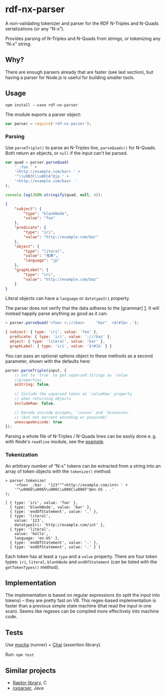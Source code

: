 # rdf-nx-parser

A non-validating tokenizer and parser for the RDF N-Triples and N-Quads serializations (or any “N-x”).

Provides parsing of N-Triples and N-Quads from strings, or tokenizing any “N-x” string.


## Why?

There are enough parsers already that are faster (see last section), but having a parser for Node.js is useful for building smaller tools.


## Usage

`npm install --save rdf-nx-parser`

The module exports a parser object:

```javascript
var parser = require('rdf-nx-parser');
```

### Parsing

Use `parseTriple()` to parse an N-Triples line, `parseQuads()`  for N-Quads. Both return an objects, or `null` if the input can't be parsed.

```javascript
var quad = parser.parseQuad(
    '_:foo ' + 
    '<http://example.com/bar> ' + 
    '"\\u9B3C\\u8ECA"@jp ' + 
    '<http://example.com/baz> .'
);

console.log(JSON.stringify(quad, null, 4));
```

```json
{
    "subject": {
        "type": "blankNode",
        "value": "foo"
    },
    "predicate": {
        "type": "iri",
        "value": "http://example.com/bar"
    },
    "object": {
        "type": "literal",
        "value": "鬼車",
        "language": "jp"
    },
    "graphLabel": {
        "type": "iri",
        "value": "http://example.com/baz"
    }
}
```

Literal objects can have a `language` or `datatypeIri` property.

The parser does not verify that the data adheres to the [grammar] [1]. It will instead happily parse anything as good as it can:

```javascript
> parser.parseQuad('<foo> <:///baz>     "bar"  <$!#]&> .');

{ subject: { type: 'iri', value: 'foo' },
  predicate: { type: 'iri', value: ':///baz' },
  object: { type: 'literal', value: 'bar' },
  graphLabel: { type: 'iri', value: '$!#]&' } }
```

You can pass an optional options object to these methods as a second parameter, shown with the defaults here:

```javascript
parser.parseTriple(input, {
    // Set to `true` to get unparsed strings as `value`
    //properties
    asString: false,  
    
    // Include the unparsed token as `valueRaw` property
    // when returning objects
    includeRaw: false,

    // Decode unicode escapes, `\uxxxx` and `Uxxxxxxxx`
    // (but not percent encoding or punycode)
    unescapeUnicode: true
});
```

Parsing a whole file of N-Triples / N-Quads lines can be easily done e. g. with Node's `readline` module, see the [example](example/example.js).

[1]: http://www.w3.org/TR/n-triples/#n-triples-grammar


### Tokenization

An arbitrary number of “N-x” tokens can be extracted from a string into an array of token objects with the `tokenize()` method:

```javavscript
> parser.tokenize(
    '<foo> _:bar . "123"^^<http://example.com/int> ' +
    '"\u0068\u0065\u006C\u006C\u006F"@en-US . .'
);

[ { type: 'iri', value: 'foo' },
  { type: 'blankNode', value: 'bar' },
  { type: 'endOfStatement', value: '.' },
  { type: 'literal',
    value: '123',
    datatypeIri: 'http://example.com/int' },
  { type: 'literal',
    value: 'hello',
    language: 'en-US' },
  { type: 'endOfStatement', value: '.' },
  { type: 'endOfStatement', value: '.' } ]
```

Each token has at least a `type` and a `value` property. There are four token types: `iri`, `literal`, `blankNode` and `endOfStatement` (can be listed with the `getTokenTypes()` method).



## Implementation

The implementation is based on regular expressions (to split the input into tokens) – they are pretty fast on V8. This regex-based implementation is faster than a previous simple state machine (that read the input in one scan). Seems like regexes can be compiled more effectively into machine code.


## Tests

Use [mocha](http://mochajs.org/) (runner) + [Chai](http://chaijs.com/) (assertion library).

Run: `npm test`



## Similar projects

- [Raptor library](http://librdf.org/raptor/), C
- [nxparser](https://code.google.com/p/nxparser/), Java
